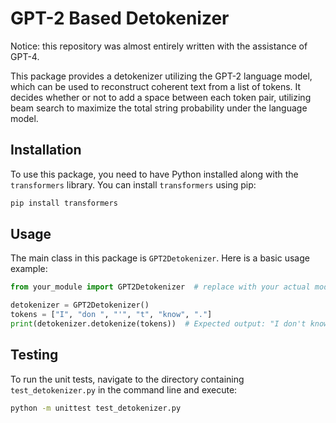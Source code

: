 # GPT-2 Based Detokenizer

Notice: this repository was almost entirely written with the assistance of GPT-4.

This package provides a detokenizer utilizing the GPT-2 language model, which can be used to reconstruct coherent text from a list of tokens. It decides whether or not to add a space between each token pair, utilizing beam search to maximize the total string probability under the language model.

## Installation
To use this package, you need to have Python installed along with the `transformers` library. You can install `transformers` using pip:

```sh
pip install transformers
```

## Usage
The main class in this package is `GPT2Detokenizer`. Here is a basic usage example:

```python
from your_module import GPT2Detokenizer  # replace with your actual module

detokenizer = GPT2Detokenizer()
tokens = ["I", "don ", "'", "t", "know", "."]
print(detokenizer.detokenize(tokens))  # Expected output: "I don't know."
```

## Testing
To run the unit tests, navigate to the directory containing `test_detokenizer.py` in the command line and execute:

```sh
python -m unittest test_detokenizer.py
```